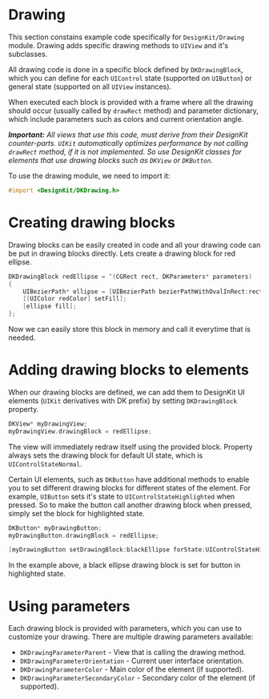 Drawing
========

This section constains example code specifically for `DesignKit/Drawing` module. Drawing adds specific drawing methods to `UIView` and it's subclasses.

All drawing code is done in a specific block defined by `DKDrawingBlock`, which you can define for each `UIControl` state (supported on `UIButton`) or general state (supported on all `UIView` instances).

When executed each block is provided with a frame where all the drawing should occur (usually called by `drawRect` method) and parameter dictionary, which include parameters such as colors and current orientation angle.

***Important:** All views that use this code, must derive from their DesignKit counter-parts. `UIKit` automatically optimizes performance by not calling `drawRect` method, if it is not implemented. So use DesignKit classes for elements that use drawing blocks such as `DKView` or `DKButton`.*

To use the drawing module, we need to import it:

```objective-c
#import <DesignKit/DKDrawing.h>
```

# Creating drawing blocks

Drawing blocks can be easily created in code and all your drawing code can be put in drawing blocks directly. Lets create a drawing block for red ellipse.

```objective-c
DKDrawingBlock redEllipse = ^(CGRect rect, DKParameters* parameters)
{
    UIBezierPath* ellipse = [UIBezierPath bezierPathWithOvalInRect:rect];
    [[UIColor redColor] setFill];
    [ellipse fill];
};
```

Now we can easily store this block in memory and call it everytime that is needed.

# Adding drawing blocks to elements

When our drawing blocks are defined, we can add them to DesignKit UI elements (`UIKit` derivatives with DK prefix) by setting `DKDrawingBlock` property.

```objective-c
DKView* myDrawingView;
myDrawingView.drawingBlock = redEllipse;
```

The view will immediately redraw itself using the provided block.
Property always sets the drawing block for default UI state, which is `UIControlStateNormal`.

Certain UI elements, such as `DKButton` have additional methods to enable you to set different drawing blocks for different states of the element. For example, `UIButton` sets it's state to `UIControlStateHighlighted` when pressed. So to make the button call another drawing block when pressed, simply set the block for highlighted state.

```objective-c
DKButton* myDrawingButton;
myDrawingButton.drawingBlock = redEllipse;

[myDrawingButton setDrawingBlock:blackEllipse forState:UIControlStateHighlighted];
```

In the example above, a black ellipse drawing block is set for button in highlighted state.

# Using parameters

Each drawing block is provided with parameters, which you can use to customize your drawing. There are multiple drawing parameters available:

- `DKDrawingParameterParent` - View that is calling the drawing method.
- `DKDrawingParameterOrientation` - Current user interface orientation.
- `DKDrawingParameterColor` - Main color of the element (if supported).
- `DKDrawingParameterSecondaryColor` - Secondary color of the element (if supported).
